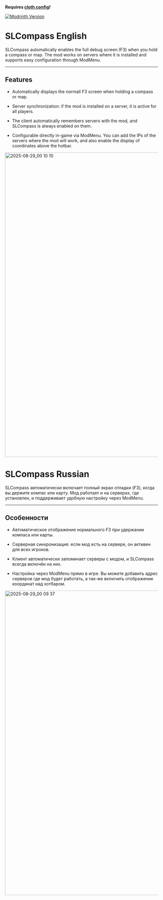 
**Requires [cloth config](https://modrinth.com/mod/cloth-config)!**

[![Modrinth Version](https://img.shields.io/modrinth/v/slcompass?style=flat-square&logo=Modrinth&logoSize=auto&label=Modrinth&color=00ae5d)](https://modrinth.com/mod/slcompass)

# SLCompass English

SLCompass automatically enables the full debug screen (F3) when you hold a compass or map. The mod works on servers where it is installed and supports easy configuration through ModMenu.

----------

## Features

-   Automatically displays the normall F3 screen when holding a compass or map.
    
-   Server synchronization: if the mod is installed on a server, it is active for all players.
    
-   The client automatically remembers servers with the mod, and SLCompass is always enabled on them.
    
-   Configurable directly in-game via ModMenu. You can add the IPs of the servers where the mod will work, and also enable the display of coordinates above the hotbar.
<img width="1920" height="1001" alt="2025-08-29_00 10 10" src="https://github.com/user-attachments/assets/08e4e633-af2e-4ab2-928f-71f24619605a" />



# SLCompass Russian

SLCompass автоматически включает полный экран отладки (F3), когда вы держите компас или карту. Мод работает и на серверах, где установлен, и поддерживает удобную настройку через ModMenu.

----------

## Особенности

-   Автоматическое отображение нормального F3 при удержании компаса или карты.
    
-   Серверная синхронизация: если мод есть на сервере, он активен для всех игроков.
    
-   Клиент автоматически запоминает серверы с модом, и SLCompass всегда включён на них.
    
-   Настройка через ModMenu прямо в игре. Вы можете добавить адрес серверов где мод будет работать, а так-же включить отображение координат над хотбаром.
<img width="1920" height="1001" alt="2025-08-29_00 09 37" src="https://github.com/user-attachments/assets/80bf8c4f-d1ba-4fa3-aff8-494db48a1e72" />
